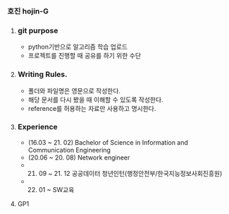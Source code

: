### 호진 hojin-G



 1. ### git purpose

    - python기반으로 알고리즘 학습 업로드
    -  프로젝트를 진행할 때 공유를 하기 위한 수단

    

 2. ### Writing Rules.

    - 폴더와 파일명은 영문으로 작성한다.
    - 해당 문서를 다시 봤을 때 이해할 수 있도록 작성한다.
    - reference를 허용하는 자료만 사용하고 명시한다.

    

 3. ### Experience

    - (16.03 ~ 21. 02) Bachelor of Science in Information and Communication Engineering
    - (20.06 ~ 20. 08) Network engineer
    - 21. 09 ~ 21. 12 공공데이터 청년인턴(행정안전부/한국지능정보사회진흥원)
    - 22. 01 ~ 			SW교육

 4. GP1